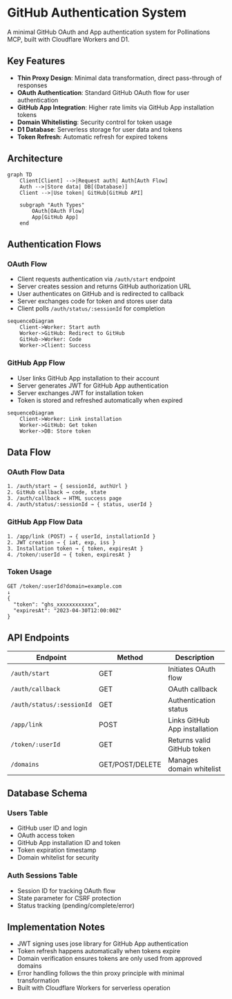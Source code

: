 # GitHub Authentication System

A minimal GitHub OAuth and App authentication system for Pollinations MCP, built with Cloudflare Workers and D1.

## Key Features

- **Thin Proxy Design**: Minimal data transformation, direct pass-through of responses
- **OAuth Authentication**: Standard GitHub OAuth flow for user authentication
- **GitHub App Integration**: Higher rate limits via GitHub App installation tokens
- **Domain Whitelisting**: Security control for token usage
- **D1 Database**: Serverless storage for user data and tokens
- **Token Refresh**: Automatic refresh for expired tokens

## Architecture

```mermaid
graph TD
    Client[Client] -->|Request auth| Auth[Auth Flow]
    Auth -->|Store data| DB[(Database)]
    Client -->|Use token| GitHub[GitHub API]
    
    subgraph "Auth Types"
        OAuth[OAuth Flow]
        App[GitHub App]
    end
```

## Authentication Flows

### OAuth Flow

- Client requests authentication via `/auth/start` endpoint
- Server creates session and returns GitHub authorization URL
- User authenticates on GitHub and is redirected to callback
- Server exchanges code for token and stores user data
- Client polls `/auth/status/:sessionId` for completion

```mermaid
sequenceDiagram
    Client->Worker: Start auth
    Worker->GitHub: Redirect to GitHub
    GitHub->Worker: Code
    Worker->Client: Success
```

### GitHub App Flow

- User links GitHub App installation to their account
- Server generates JWT for GitHub App authentication
- Server exchanges JWT for installation token
- Token is stored and refreshed automatically when expired

```mermaid
sequenceDiagram
    Client->Worker: Link installation
    Worker->GitHub: Get token
    Worker->DB: Store token
```

## Data Flow

### OAuth Flow Data

```
1. /auth/start → { sessionId, authUrl }
2. GitHub callback → code, state
3. /auth/callback → HTML success page
4. /auth/status/:sessionId → { status, userId }
```

### GitHub App Flow Data

```
1. /app/link (POST) → { userId, installationId }
2. JWT creation → { iat, exp, iss }
3. Installation token → { token, expiresAt }
4. /token/:userId → { token, expiresAt }
```

### Token Usage

```
GET /token/:userId?domain=example.com
↓
{
  "token": "ghs_xxxxxxxxxxxx",
  "expiresAt": "2023-04-30T12:00:00Z"
}
```

## API Endpoints

| Endpoint | Method | Description |
|----------|--------|-------------|
| `/auth/start` | GET | Initiates OAuth flow |
| `/auth/callback` | GET | OAuth callback |
| `/auth/status/:sessionId` | GET | Authentication status |
| `/app/link` | POST | Links GitHub App installation |
| `/token/:userId` | GET | Returns valid GitHub token |
| `/domains` | GET/POST/DELETE | Manages domain whitelist |

## Database Schema

### Users Table
- GitHub user ID and login
- OAuth access token
- GitHub App installation ID and token
- Token expiration timestamp
- Domain whitelist for security

### Auth Sessions Table
- Session ID for tracking OAuth flow
- State parameter for CSRF protection
- Status tracking (pending/complete/error)

## Implementation Notes

- JWT signing uses jose library for GitHub App authentication
- Token refresh happens automatically when tokens expire
- Domain verification ensures tokens are only used from approved domains
- Error handling follows the thin proxy principle with minimal transformation
- Built with Cloudflare Workers for serverless operation
